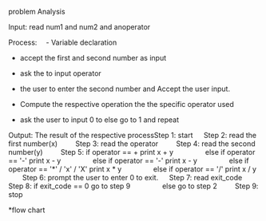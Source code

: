 problem Analysis

Input: read num1 and num2  and anoperator

Process:
 - Variable declaration
 
 - accept the first and second number as input

 - ask the to input operator

 -   the user to enter the second number and Accept the user input.

 - Compute the respective operation the the specific operator used

 - ask the user to input 0 to else go to 1 and repeat

Output: The result of the respective processStep 1: start
 
  Step 2: read the first number(x)
  
  Step 3: read the operator
  
  Step 4: read the second number(y)
  
  Step 5: if operator == + print x + y
    
     else if operator == '-' print x - y
     
     else if operator == '-' print x - y
     
     else if operator == '*' / 'x' / 'X' print x * y
     
     else if operator == '/' print x / y   Step 6: prompt the user to enter 0 to exit.
 
  Step 7: read exit_code
  
  Step 8: if exit_code == 0 go to step 9
    
    else go to step 2
  
  Step 9: stop

  *flow chart
  

